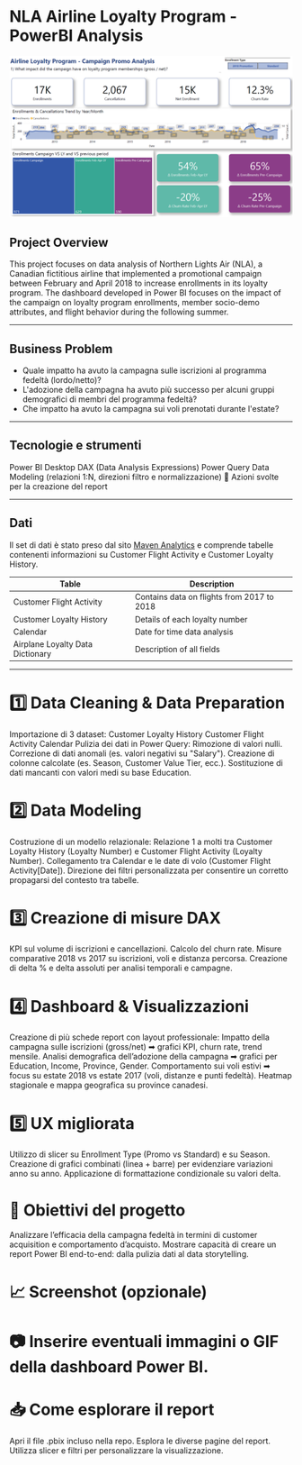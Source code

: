 # NLA Airline Loyalty Program - PowerBI Analysis
![Airline Loyalty Program PowerBI Dashboard](/Images/AIRLINE_1.png)
## Project Overview
This project focuses on data analysis of Northern Lights Air (NLA), a Canadian fictitious airline that implemented a promotional campaign between February and April 2018 to increase enrollments in its loyalty program.
The dashboard developed in Power BI focuses on the impact of the campaign on loyalty program enrollments, member socio-demo attributes, and flight behavior during the following summer.

---

## Business Problem
+ Quale impatto ha avuto la campagna sulle iscrizioni al programma fedeltà (lordo/netto)?
+ L'adozione della campagna ha avuto più successo per alcuni gruppi demografici di membri del programma fedeltà?
+ Che impatto ha avuto la campagna sui voli prenotati durante l'estate?

---

## Tecnologie e strumenti
Power BI Desktop
DAX (Data Analysis Expressions)
Power Query
Data Modeling (relazioni 1:N, direzioni filtro e normalizzazione)
🚀 Azioni svolte per la creazione del report

---

## Dati
Il set di dati è stato preso dal sito [Maven Analytics](https://mavenanalytics.io/data-playground) e comprende tabelle contenenti informazioni su Customer Flight Activity e Customer Loyalty History.

| Table                          | Description                               |
|--------------------------------|-------------------------------------------|
| Customer Flight Activity       | Contains data on flights from 2017 to 2018|
| Customer Loyalty History       | Details of each loyalty number            |
| Calendar                       | Date for time data analysis               |
| Airplane Loyalty Data Dictionary | Description of all fields                |



---

# 1️⃣ Data Cleaning & Data Preparation
Importazione di 3 dataset:
Customer Loyalty History
Customer Flight Activity
Calendar
Pulizia dei dati in Power Query:
Rimozione di valori nulli.
Correzione di dati anomali (es. valori negativi su "Salary").
Creazione di colonne calcolate (es. Season, Customer Value Tier, ecc.).
Sostituzione di dati mancanti con valori medi su base Education.

# 2️⃣ Data Modeling
Costruzione di un modello relazionale:
Relazione 1 a molti tra Customer Loyalty History (Loyalty Number) e Customer Flight Activity (Loyalty Number).
Collegamento tra Calendar e le date di volo (Customer Flight Activity[Date]).
Direzione dei filtri personalizzata per consentire un corretto propagarsi del contesto tra tabelle.

# 3️⃣ Creazione di misure DAX
KPI sul volume di iscrizioni e cancellazioni.
Calcolo del churn rate.
Misure comparative 2018 vs 2017 su iscrizioni, voli e distanza percorsa.
Creazione di delta % e delta assoluti per analisi temporali e campagne.

# 4️⃣ Dashboard & Visualizzazioni
Creazione di più schede report con layout professionale:
Impatto della campagna sulle iscrizioni (gross/net) ➡ grafici KPI, churn rate, trend mensile.
Analisi demografica dell’adozione della campagna ➡ grafici per Education, Income, Province, Gender.
Comportamento sui voli estivi ➡ focus su estate 2018 vs estate 2017 (voli, distanze e punti fedeltà).
Heatmap stagionale e mappa geografica su province canadesi.

# 5️⃣ UX migliorata
Utilizzo di slicer su Enrollment Type (Promo vs Standard) e su Season.
Creazione di grafici combinati (linea + barre) per evidenziare variazioni anno su anno.
Applicazione di formattazione condizionale su valori delta.

# 🎯 Obiettivi del progetto
Analizzare l’efficacia della campagna fedeltà in termini di customer acquisition e comportamento d’acquisto.
Mostrare capacità di creare un report Power BI end-to-end: dalla pulizia dati al data storytelling.

# 📈 Screenshot (opzionale)

# 📷 Inserire eventuali immagini o GIF della dashboard Power BI.

# 📥 Come esplorare il report
Apri il file .pbix incluso nella repo.
Esplora le diverse pagine del report.
Utilizza slicer e filtri per personalizzare la visualizzazione.

